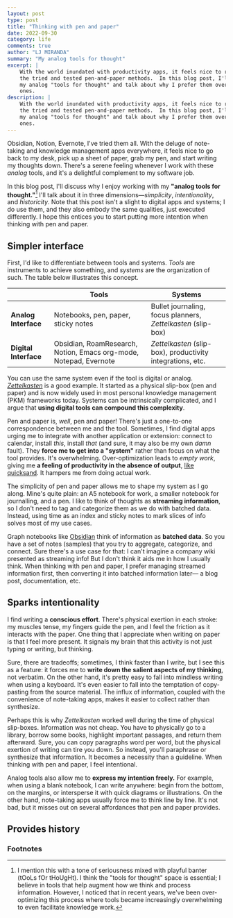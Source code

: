 ```yaml
---
layout: post
type: post
title: "Thinking with pen and paper"
date: 2022-09-30
category: life
comments: true
author: "LJ MIRANDA"
summary: "My analog tools for thought"
excerpt: |
    With the world inundated with productivity apps, it feels nice to return to
    the tried and tested pen-and-paper methods.  In this blog post, I'll share
    my analog "tools for thought" and talk about why I prefer them over digital
    ones.
description: |
    With the world inundated with productivity apps, it feels nice to return to
    the tried and tested pen-and-paper methods.  In this blog post, I'll share
    my analog "tools for thought" and talk about why I prefer them over digital
    ones.
---
```


<span class="firstcharacter">O</span>bsidian, Notion, Evernote, I've tried them
all. With the deluge of note-taking and knowledge management apps everywhere, it
feels nice to go back to my desk, pick up a sheet of paper, grab my pen, and
start writing my thoughts down. There's a serene feeling whenever I work with
these *analog* tools, and it's a delightful complement to my software job.

In this blog post, I'll discuss why I enjoy working with my **"analog tools for
thought."**[^1] I'll talk about it in three dimensions&mdash;*simplicity*,
*intentionality*, and *historicity*. Note that this post isn't a slight to
digital apps and systems; I do use them, and they also embody the same
qualities, just executed differently. I hope this entices you to start putting
more intention when thinking with pen and paper.

## Simpler interface

First, I'd like to differentiate between tools and systems. *Tools* are
instruments to achieve something, and *systems* are the organization of such.
The table below illustrates this concept.

|         | Tools                                    | Systems                                                    |
|---------|------------------------------------------|------------------------------------------------------------|
| **Analog Interface**  | Notebooks, pen, paper, sticky notes      | Bullet journaling, focus planners, *Zettelkasten* (slip-box) |
| **Digital Interface** | Obsidian, RoamResearch, Notion, Emacs org-mode, Notepad, Evernote | *Zettelkasten* (slip-box), productivity integrations, etc.   |


You can use the same system even if the tool is digital or analog.
[*Zettelkasten*](https://en.wikipedia.org/wiki/Zettelkasten) is a good example.
It started as a physical slip-box (pen and paper) and is now widely used in most
personal knowledge management (PKM) frameworks today. Systems can be
intrinsically complicated, and I argue that **using digital tools can compound
this complexity**.

Pen and paper is, *well*, pen and paper! There's just a one-to-one
correspondence between me and the tool. Sometimes, I find digital apps urging me
to integrate with another application or extension: connect to calendar, install
*this*, install *that* (and sure, it may also be my own *damn* fault). They
**force me to get into a "system"** rather than focus on what the tool provides.
It's overwhelming. Over-optimization leads to *empty work*, giving me **a
feeling of productivity in the absence of output**, [like
quicksand](https://twitter.com/kevinbaker/status/1433167944243159045?s=20&t=oNGbYy5v2Sr4KdQehebfew).
It hampers me from doing actual work.

<!-- picture of blank midori -->

The simplicity of pen and paper allows me to shape my system as I go along.
Mine's quite plain: an A5 notebook for work, a smaller notebook for
journalling, and a pen. I like to think of thoughts as **streaming
information**, so I don't need to tag and categorize them as we do with batched
data. Instead, using time as an index and sticky notes to mark slices of info
solves most of my use cases.

<!-- picture of midori with different numbers -->

Graph notebooks like [Obsidian](https://obsidian.md/) think of information as
**batched data**. So you have a set of notes (samples) that you try to
aggregate, categorize, and connect.  Sure there's a use case for that: I can't
imagine a company wiki presented as streaming info!  But I don't think it aids
me in how I usually think. When thinking with pen and paper, I prefer managing
streamed information first, then converting it into batched information
later&mdash; a blog post, documentation, etc.

<!-- my obsidian graph? -->
<!-- more pictures of notebooks? maybe your web notebooks -->


## Sparks intentionality

I find writing a **conscious effort**. There's physical exertion in each stroke:
my muscles tense, my fingers guide the pen, and I feel the friction as it
interacts with the paper. One thing that I appreciate when writing on paper is
that I feel more present. It signals my brain that this activity is not just
typing or writing, but thinking.

Sure, there are tradeoffs; sometimes, I think faster than I write, but I see
this as a feature: it forces me to **write down the salient aspects of my
thinking**, not verbatim. On the other hand, it's pretty easy to fall into
mindless writing when using a keyboard. It's even easier to fall into the
temptation of copy-pasting from the source material. The influx of information,
coupled with the convenience of note-taking apps, makes it easier to collect
rather than synthesize.

Perhaps this is why *Zettelkasten* worked well during the time of physical
slip-boxes. Information was not cheap. You have to physically go to a library,
borrow some books, highlight important passages, and return them afterward.
Sure, you can copy paragraphs word per word, but the physical exertion of
writing can tire you down. So instead, you'll paraphrase or synthesize that
information. It becomes a necessity than a guideline. When thinking with pen and
paper, I feel intentional.

Analog tools also allow me to **express my intention freely.** For example, when
using a blank notebook, I can write anywhere: begin from the bottom, on the
margins, or intersperse it with quick diagrams or illustrations. On the other
hand, note-taking apps usually force me to think line by line. It's not bad, but
it misses out on several affordances that pen and paper provides. 

## Provides history



[^1]:

    I mention this with a tone of seriousness mixed with playful banter (tOoLs fOr tHoUgHt). I think
    the "tools for thought" space is essential; I believe in tools that help
    augment how we think and process information. However, I noticed that in recent
    years, we've been over-optimizing this process where tools became increasingly
    overwhelming to even facilitate knowledge work.



### Footnotes